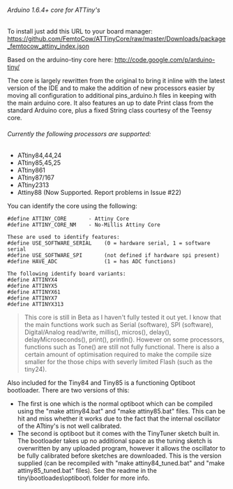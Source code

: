 ###### Arduino 1.6.4+ core for ATTiny's
To install just add this URL to your board manager: https://github.com/FemtoCow/ATTinyCore/raw/master/Downloads/package_femtocow_attiny_index.json

Based on the arduino-tiny core here: http://code.google.com/p/arduino-tiny/

The core is largely rewritten from the original to bring it inline with the latest version of the IDE and to make the addition of new processors easier by moving all configuration to additional pins_arduino.h files in keeping with the main arduino core.
It also features an up to date Print class from the standard Arduino core, plus a fixed String class courtesy of the Teensy core.

###### Currently the following processors are supported:

* ATtiny84,44,24
* ATtiny85,45,25
* ATtiny861
* ATtiny87/167
* ATtiny2313
* Attiny88 (Now Supported. Report problems in Issue #22)

You can identify the core using the following:
```
#define ATTINY_CORE       - Attiny Core
#define ATTINY_CORE_NM    - No-Millis Attiny Core

These are used to identify features:
#define USE_SOFTWARE_SERIAL    (0 = hardware serial, 1 = software serial
#define USE_SOFTWARE_SPI       (not defined if hardware spi present)
#define HAVE_ADC               (1 = has ADC functions)

The following identify board variants:
#define ATTINYX4
#define ATTINYX5
#define ATTINYX61
#define ATTINYX7
#define ATTINYX313
```


>This core is still in Beta as I haven't fully tested it out yet. I know that the main functions work such as Serial (software), SPI (software), Digital/Analog read/write, millis(), micros(), delay(), delayMicroseconds(), print(), println(). However on some processors, functions such as Tone() are still not fully functional.
>There is also a certain amount of optimisation required to make the compile size smaller for the those chips with severly limited Flash (such as the tiny24).

Also included for the Tiny84 and Tiny85 is a functioning Optiboot bootloader. There are two versions of this:
* The first is one which is the normal optiboot which can be compiled using the "make attiny84.bat" and "make attiny85.bat" files. This can be hit and miss whether it works due to the fact that the internal oscillator of the ATtiny's is not well calibrated.
* The second is optiboot but it comes with the TinyTuner sketch built in. The bootloader takes up no additional space as the tuning sketch is overwritten by any uploaded program, however it allows the oscillator to be fully calibrated before sketches are downloaded. This is the version supplied (can be recompiled with "make attiny84_tuned.bat" and "make attiny85_tuned.bat" files). See the readme in the tiny\bootloades\optiboot\ folder for more info.
